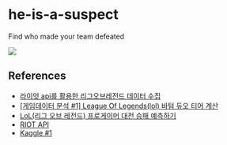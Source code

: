 # he-is-a-suspect
Find who made your team defeated

![](http://image.cine21.com/resize/cine21/article/2010/0720/K0000009__preview__2[W680-].jpg)

## References
- [라이엇 api를 활용한 리그오브레전드 데이터 수집](https://shinminyong.tistory.com/11)
- [[게임데이터 분석 #1] League Of Legends(lol) 바텀 듀오 티어 계산](https://right1203.github.io/study/2019/02/28/lol-duo-tier/)
- [LoL(리그 오브 레전드) 프로게이머 대전 승패 예측하기](http://hero4earth.com/blog/projects/2018/01/28/LoL_winner_prediction/)
- [RIOT API](https://developer.riotgames.com/apis)
- [Kaggle #1](https://www.kaggle.com/gyejr95/league-of-legends-challenger-ranked-games2020?fbclid=IwAR3kT-qFygRpHz8HQeI3KfRQ0BAiKpW2355EsW6-gdDB_u6CGTiPW6cd5G4)
